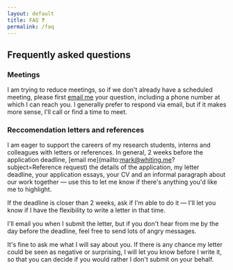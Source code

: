 ```yaml
---
layout: default
title: FAQ ❓
permalink: /faq
---
```


## Frequently asked questions

### Meetings

I am trying to reduce meetings, so if we don't already have a scheduled meeting, please first [email me](mailto:mark@whiting.me) your question, including a phone number at which I can reach you. I generally prefer to respond via email, but if it makes more sense, I'll call or find a time to meet.

### Reccomendation letters and references

I am eager to support the careers of my research students, interns and colleagues with letters or references. In general, 2 weeks before the application deadline, [email me](mailto:mark@whiting.me?subject=Reference request) the details of the application, my letter deadline, your application essays, your CV and an informal paragraph about our work together — use this to let me know if there's anything you'd like me to highlight. 

If the deadline is closer than 2 weeks, ask if I'm able to do it — I'll let you know if I have the flexibility to write a letter in that time.

I'll email you when I submit the letter, but if you don't hear from me by the day before the deadline, feel free to send lots of angry messages.

It's fine to ask me what I will say about you. If there is any chance my letter could be seen as negative or surprising, I will let you know before I write it, so that you can decide if you would rather I don't submit on your behalf.

<!-- It's heavily inspired by sites from great people around the internet, especially [Scott Klemmer](https://d.ucsd.edu/srk/) and [Michael Bernstein](https://hci.stanford.edu/msb/). [Add an issue on Github](https://github.com/markwhiting/Whiting.me/issues/new) if you have a suggestion to improve it. -->
